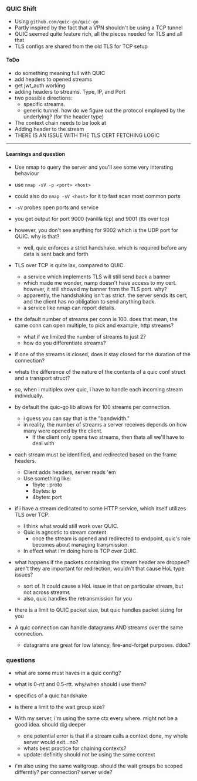 ### QUIC Shift
- Using `github.com/quic-go/quic-go`
- Partly inspired by the fact that a VPN shouldn't be using a TCP tunnel
- QUIC seemed quite feature rich, all the pieces needed for TLS and all that
- TLS configs are shared from the old TLS for TCP setup


#### ToDo
- do something meaning full with QUIC
- add headers to opened streams
- get jwt_auth working
- adding headers to streams. Type, IP, and Port
- two possible directions:
    - specific streams. 
    - generic tunnel. how do we figure out the protocol employed by the underlying? (for the header type)
- The context chain needs to be look at
- Adding header to the stream
- THERE IS AN ISSUE WITH THE TLS CERT FETCHING LOGIC

---
#### Learnings and question
- Use nmap to query the server and you'll see some very intersting behaviour
- use `nmap -sV -p <port> <host>`
- could also do `nmap -sV <host>` for it to fast scan most common ports
-  `-sV` probes open ports and service
- you get output for port 9000 (vanilla tcp) and 9001 (tls over tcp)
- however, you don't see anything for 9002 which is the UDP port for QUIC. why is that?
    - well, quic enforces a strict handshake. which is required before any data is sent back and forth
- TLS over TCP is quite lax, compared to QUIC.
    - a service which implements TLS will still send back a banner
    - which made me wonder, namp doesn't have access to my cert. however, it still showed my banner from the TLS port. why?
    - apparently, the handshaking isn't as strict. the server sends its cert, and the client has no obligation to send anything back.
    - a service like nmap can report details.


- the default number of streams per conn is 100. does that mean, the same conn can open multiple, to pick and example, http streams?
    - what if we limited the number of streams to just 2?
    - how do you differentiate streams?
- if one of the streams is closed, does it stay closed for the duration of the connection?
- whats the difference of the nature of the contents of a quic conf struct and a transport struct? 

- so, when i multiplex over quic, i have to handle each incoming stream individually.
- by default the quic-go lib allows for 100 streams per connection. 
    - i guess you can say that is the "bandwidth." 
    - in reality, the number of streams a server receives depends on how many were opened by the client.
        - If the client only opens two streams, then thats all we'll have to deal with
- each stream must be identified, and redirected based on the frame headers. 
    - Client adds headers, server reads 'em
    - Use something like: 
        - 1byte : proto
        - 8bytes: ip
        - 4bytes: port
- if i have a stream dedicated to some HTTP service, which itself utilizes TLS over TCP.
    - I think what would still work over QUIC. 
    - Quic is agnostic to stream content
        - once the stream is opened and redirected to endpoint, quic's role becomes about managing transmission. 
    - In effect what i'm doing here is TCP over QUIC.
- what happens if the packets containing the stream header are dropped? aren't they are important for redirection, wouldn't that cause HoL type issues?
    - sort of. It could cause a HoL issue in that on particular stream, but not across streams
    - also, quic handles the retransmission for you
- there is a limit to QUIC packet size, but quic handles packet sizing for you
- A quic connection can handle datagrams AND streams over the same connection.
    - datagrams are great for low latency, fire-and-forget purposes. ddos?



### questions
- what are some must haves in a quic config?
- what is 0-rtt and 0.5-rtt. why/when should i use them?
- specifics of a quic handshake
- is there a limit to the wait group size? 

- With my server, i'm using the same ctx every where. might not be a good idea. should dig deeper
    - one potential error is that if a stream calls a context done, my whole server would exit...no?
    - whats best practice for chaining contexts?
    - update: definitly should not be using the same context
- i'm also using the same waitgroup. should the wait groups be scoped differntly? per connection? server wide?


